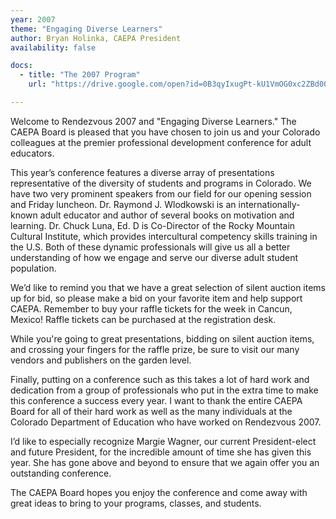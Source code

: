 ```yaml
---
year: 2007
theme: "Engaging Diverse Learners"
author: Bryan Holinka, CAEPA President
availability: false

docs:
  - title: "The 2007 Program"
    url: "https://drive.google.com/open?id=0B3qyIxugPt-kU1VmOG0xc2ZBd00"

---
```

Welcome to Rendezvous 2007 and "Engaging Diverse Learners." The CAEPA Board is pleased that you have chosen to join us and your Colorado colleagues at the premier professional development conference for adult educators.

This year’s conference features a diverse array of presentations representative of the diversity of students and programs in Colorado. We have two very prominent speakers from our field for our opening session and Friday luncheon. Dr. Raymond J. Wlodkowski is an internationally-known adult educator and author of several books on motivation and learning. Dr. Chuck Luna, Ed. D is Co-Director of the Rocky Mountain Cultural Institute, which provides intercultural competency skills training in the U.S. Both of these dynamic professionals will give us all a better understanding of how we engage and serve our diverse adult student population.

We’d like to remind you that we have a great selection of silent auction items up for bid, so please make a bid on your favorite item and help support CAEPA. Remember to buy your raffle tickets for the week in Cancun, Mexico! Raffle tickets can be purchased at the registration desk.

While you're going to great presentations, bidding on silent auction items, and crossing your fingers for the raffle prize, be sure to visit our many vendors and publishers on the garden level.

Finally, putting on a conference such as this takes a lot of hard work and dedication from a group of professionals who put in the extra time to make this conference a success every year. I want to thank the entire CAEPA Board for all of their hard work as well as the many individuals at the Colorado Department of Education who have worked on Rendezvous 2007.

I’d like to especially recognize Margie Wagner, our current President-elect and future President, for the incredible amount of time she has given this year. She has gone above and beyond to ensure that we again offer you an outstanding conference.

The CAEPA Board hopes you enjoy the conference and come away with great ideas to bring to your programs, classes, and students.
